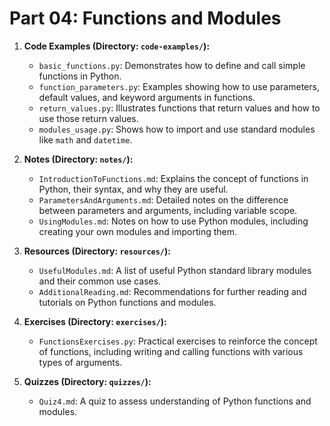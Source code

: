 # Part 04: Functions and Modules

1. **Code Examples (Directory: `code-examples/`):**
   - `basic_functions.py`: Demonstrates how to define and call simple functions in Python.
   - `function_parameters.py`: Examples showing how to use parameters, default values, and keyword arguments in functions.
   - `return_values.py`: Illustrates functions that return values and how to use those return values.
   - `modules_usage.py`: Shows how to import and use standard modules like `math` and `datetime`.

2. **Notes (Directory: `notes/`):**
   - `IntroductionToFunctions.md`: Explains the concept of functions in Python, their syntax, and why they are useful.
   - `ParametersAndArguments.md`: Detailed notes on the difference between parameters and arguments, including variable scope.
   - `UsingModules.md`: Notes on how to use Python modules, including creating your own modules and importing them.

3. **Resources (Directory: `resources/`):**
   - `UsefulModules.md`: A list of useful Python standard library modules and their common use cases.
   - `AdditionalReading.md`: Recommendations for further reading and tutorials on Python functions and modules.

4. **Exercises (Directory: `exercises/`):**
   - `FunctionsExercises.py`: Practical exercises to reinforce the concept of functions, including writing and calling functions with various types of arguments.

5. **Quizzes (Directory: `quizzes/`):**
   - `Quiz4.md`: A quiz to assess understanding of Python functions and modules.
